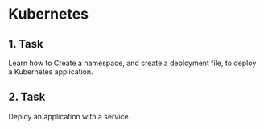 # Kubernetes

## 1. Task

Learn how to Create a namespace, and create a deployment file, to deploy a Kubernetes application.

## 2. Task

Deploy an application with a service.